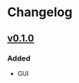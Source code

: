 # Changelog

## [v0.1.0](https://github.com/Dog-Face-Development/PyAvatar/releases/tag/v0.1.0)

### Added

- GUI
